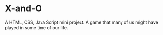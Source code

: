 # X-and-O
A HTML, CSS, Java Script mini project. A game that many of us might have played in some time of our life.
